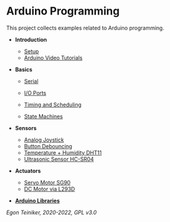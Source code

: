 # Arduino Programming

This project collects examples related to Arduino programming.

* **Introduction**
  * [Setup](introduction/ArduinoSetup.md)
  * [Arduino Video Tutorials](introduction/ArduinoTutorials.md) 

* **Basics**
  * [Serial](basics/uart/serial)

  * [I/O Ports](basics/io-ports)

  * [Timing and Scheduling](basics/timing)

  * [State Machines](basics/state-machines)

* **Sensors**
  * [Analog Joystick](sensors/joystick)
  * [Button Debouncing](sensors/button-debouncing)
  * [Temperature + Humidity DHT11](sensors/dht11)
  * [Ultrasonic Sensor HC-SR04](sensors/hc-sr04)
  
* **Actuators**
  * [Servo Motor SG90](actuators/SG90-ServoMotor)
  * [DC Motor via L293D](actuators/L293-DCMotor)
 
* [**Arduino Libraries**](libraries)


*Egon Teiniker, 2020-2022, GPL v3.0* 
